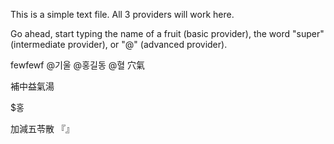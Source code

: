 This is a simple text file. All 3 providers will work here.

Go ahead, start typing the name of a fruit (basic provider), the word "super"
(intermediate provider), or "@" (advanced provider).

fewfewf @기울
@홍길동
@혈
穴氣

補中益氣湯

$홍

加減五苓散 『』
